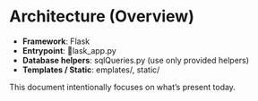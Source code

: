 ﻿# Architecture (Overview)

- **Framework**: Flask  
- **Entrypoint**: lask_app.py  
- **Database helpers**: sqlQueries.py (use only provided helpers)  
- **Templates / Static**: 	emplates/, static/  

This document intentionally focuses on what’s present today.
